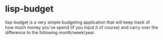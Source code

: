 lisp-budget
==========

lisp-budget is a very simple budgeting application that will keep
track of how much money you've spend (if you input it of course) and
carry over the difference to the following month/week/year.
